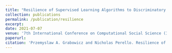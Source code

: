 ```yaml
---
title: "Resilience of Supervised Learning Algorithms to Discriminatory Poisoning of Training Data"
collection: publications
permalink: /publication/resilience
excerpt:
date: 2021-07-07
venue: '7th International Conference on Computational Social Science (IC2S2)'
paperurl:
citation: 'Przemyslaw A. Grabowicz and Nicholas Perello. Resilience of Supervised Learning Algorithms to Discriminatory Poisoning of Training Data. In 7th International Conference on Computational Social Science (IC2S2), 2021.'
---
```

